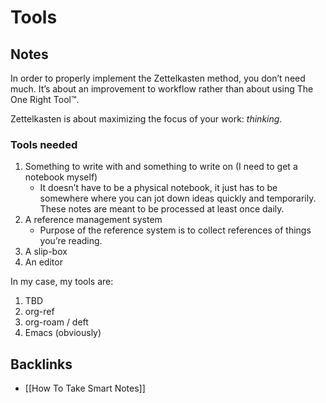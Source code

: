 # Tools



## Notes

In order to properly implement the Zettelkasten method, you don&rsquo;t need much. It&rsquo;s about an improvement to workflow rather than about using The One Right Tool™.

Zettelkasten is about maximizing the focus of your work: _thinking_.


### Tools needed

1.  Something to write with and something to write on (I need to get a notebook myself)
    -   It doesn&rsquo;t have to be a physical notebook, it just has to be somewhere where you can jot down ideas quickly and temporarily. These notes are meant to be processed at least once daily.
2.  A reference management system
    -   Purpose of the reference system is to collect references of things you&rsquo;re reading.
3.  A slip-box
4.  An editor

In my case, my tools are:

1.  TBD
2.  org-ref
3.  org-roam / deft
4.  Emacs (obviously)


## Backlinks

-   [[How To Take Smart Notes]]
